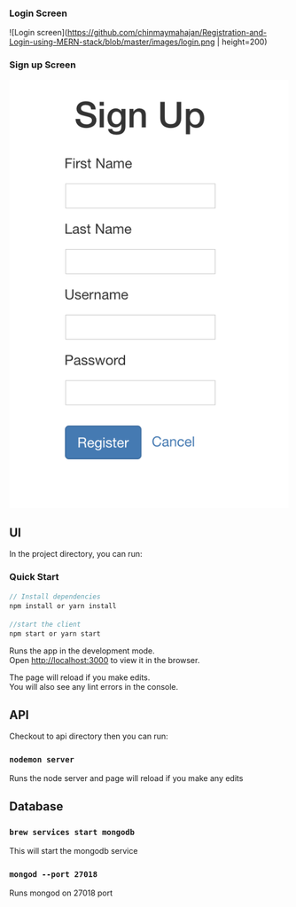 ### Login Screen
![Login screen](https://github.com/chinmaymahajan/Registration-and-Login-using-MERN-stack/blob/master/images/login.png | height=200)

### Sign up Screen
![Sign up screen](./images/signup.png)

## UI

In the project directory, you can run:

### Quick Start
```javascript
// Install dependencies
npm install or yarn install

//start the client
npm start or yarn start
```
Runs the app in the development mode.<br>
Open [http://localhost:3000](http://localhost:3000) to view it in the browser.

The page will reload if you make edits.<br>
You will also see any lint errors in the console.


## API

Checkout to api directory then you can run:

### `nodemon server`

Runs the node server and page will reload if you make any edits

## Database

### `brew services start mongodb`

This will start the mongodb service

### `mongod --port 27018`

Runs mongod on 27018 port
